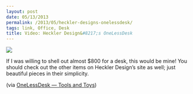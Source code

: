 ```yaml
---
layout: post
date: 05/13/2013
permalink: /2013/05/heckler-designs-onelessdesk/
tags: link, Office, Desk
title: Video: Heckler Design&#8217;s OneLessDesk
---
```


<img src="http://41.media.tumblr.com/d1365a39307875a7d53f983ae3b49323/tumblr_mw6i52NRDm1qa4klho1_1280.jpg"/><br/>

<p>If I was willing to shell out almost $800 for a desk, this would be mine! You should check out the other items on Heckler Design&#8217;s site as well; just beautiful pieces in their simplicity.</p>

<p>(via <a href="http://toolsandtoys.net/onelessdesk/">OneLessDesk — Tools and Toys</a>)</p>